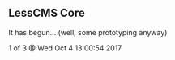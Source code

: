 LessCMS Core
------------

It has begun... (well, some prototyping anyway)

1 of 3 @ Wed Oct  4 13:00:54 2017
